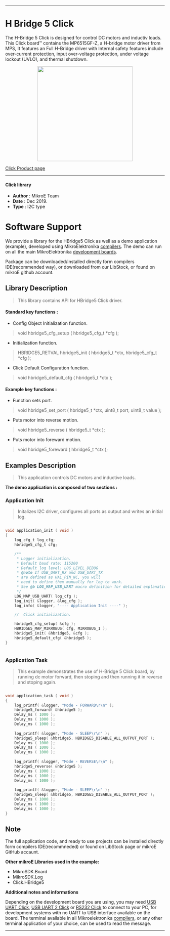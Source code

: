 
---
# H Bridge 5 Click

The H-Bridge 5 Click is designed for control DC motors and inductiv loads. This Click board™ contains the MP6515GF-Z, a H-bridge motor driver from MPS, It features an Full H-Bridge driver with Internal safety features include over-current protection, input over-voltage protection, under voltage lockout (UVLO), and thermal shutdown.

<p align="center">
  <img src="https://download.mikroe.com/images/click_for_ide/hbridge5_click.png" height=300px>
</p>

[Click Product page](https://www.mikroe.com/h-bridge-5-click)

---


#### Click library 

- **Author**        : MikroE Team
- **Date**          : Dec 2019.
- **Type**          : I2C type


# Software Support

We provide a library for the HBridge5 Click 
as well as a demo application (example), developed using MikroElektronika 
[compilers](https://shop.mikroe.com/compilers). 
The demo can run on all the main MikroElektronika [development boards](https://shop.mikroe.com/development-boards).

Package can be downloaded/installed directly form compilers IDE(recommended way), or downloaded from our LibStock, or found on mikroE github account. 

## Library Description

> This library contains API for HBridge5 Click driver.

#### Standard key functions :

- Config Object Initialization function.
> void hbridge5_cfg_setup ( hbridge5_cfg_t *cfg ); 
 
- Initialization function.
> HBRIDGE5_RETVAL hbridge5_init ( hbridge5_t *ctx, hbridge5_cfg_t *cfg );

- Click Default Configuration function.
> void hbridge5_default_cfg ( hbridge5_t *ctx );


#### Example key functions :

- Function sets port.
> void hbridge5_set_port ( hbridge5_t *ctx, uint8_t port, uint8_t value );
 
- Puts motor into reverse motion.
> void hbridge5_reverse ( hbridge5_t *ctx );

- Puts motor into foreward motion.
> void hbridge5_foreward ( hbridge5_t *ctx );

## Examples Description

> This application controls DC motors and inductive loads.

**The demo application is composed of two sections :**

### Application Init 

> Initalizes I2C driver, configures all ports as output and writes an initial log.

```c

void application_init ( void )
{
    log_cfg_t log_cfg;
    hbridge5_cfg_t cfg;

    /** 
     * Logger initialization.
     * Default baud rate: 115200
     * Default log level: LOG_LEVEL_DEBUG
     * @note If USB_UART_RX and USB_UART_TX 
     * are defined as HAL_PIN_NC, you will 
     * need to define them manually for log to work. 
     * See @b LOG_MAP_USB_UART macro definition for detailed explanation.
     */
    LOG_MAP_USB_UART( log_cfg );
    log_init( &logger, &log_cfg );
    log_info( &logger, "---- Application Init ----" );

    //  Click initialization.

    hbridge5_cfg_setup( &cfg );
    HBRIDGE5_MAP_MIKROBUS( cfg, MIKROBUS_1 );
    hbridge5_init( &hbridge5, &cfg );
    hbridge5_default_cfg( &hbridge5 );
}
  
```

### Application Task

> This example demonstrates the use of H-Bridge 5 Click board, by running dc motor forward, then stoping and then running it in reverse and stoping again.

```c

void application_task ( void )
{
    log_printf( &logger, "Mode - FORWARD\r\n" );
    hbridge5_forward( &hbridge5 );
    Delay_ms ( 1000 );
    Delay_ms ( 1000 );
    Delay_ms ( 1000 );
    
    log_printf( &logger, "Mode - SLEEP\r\n" );
    hbridge5_sleep( &hbridge5, HBRIDGE5_DISABLE_ALL_OUTPUT_PORT );
    Delay_ms ( 1000 );
    Delay_ms ( 1000 );
    Delay_ms ( 1000 );
    
    log_printf( &logger, "Mode - REVERSE\r\n" );
    hbridge5_reverse( &hbridge5 );
    Delay_ms ( 1000 );
    Delay_ms ( 1000 );
    Delay_ms ( 1000 );
    
    log_printf( &logger, "Mode - SLEEP\r\n" );
    hbridge5_sleep( &hbridge5, HBRIDGE5_DISABLE_ALL_OUTPUT_PORT );
    Delay_ms ( 1000 );
    Delay_ms ( 1000 );
    Delay_ms ( 1000 );
}  

```

## Note

The full application code, and ready to use projects can be  installed directly form compilers IDE(recommneded) or found on LibStock page or mikroE GitHub accaunt.

**Other mikroE Libraries used in the example:** 

- MikroSDK.Board
- MikroSDK.Log
- Click.HBridge5

**Additional notes and informations**

Depending on the development board you are using, you may need 
[USB UART Click](https://shop.mikroe.com/usb-uart-click), 
[USB UART 2 Click](https://shop.mikroe.com/usb-uart-2-click) or 
[RS232 Click](https://shop.mikroe.com/rs232-click) to connect to your PC, for 
development systems with no UART to USB interface available on the board. The 
terminal available in all Mikroelektronika 
[compilers](https://shop.mikroe.com/compilers), or any other terminal application 
of your choice, can be used to read the message.


---
